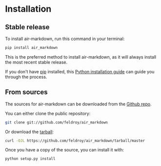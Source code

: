 # Installation

## Stable release

To install air-markdown, run this command in your terminal:

```sh
pip install air_markdown
```

This is the preferred method to install air-markdown, as it will always install the most recent stable release.

If you don't have [pip](https://pip.pypa.io) installed, this [Python installation guide](http://docs.python-guide.org/en/latest/starting/installation/) can guide you through the process.

## From sources

The sources for air-markdown can be downloaded from the [Github repo](https://github.com/feldroy/air_markdown).

You can either clone the public repository:

```sh
git clone git://github.com/feldroy/air_markdown
```

Or download the [tarball](https://github.com/feldroy/air_markdown/tarball/master):

```sh
curl -OJL https://github.com/feldroy/air_markdown/tarball/master
```

Once you have a copy of the source, you can install it with:

```sh
python setup.py install
```
